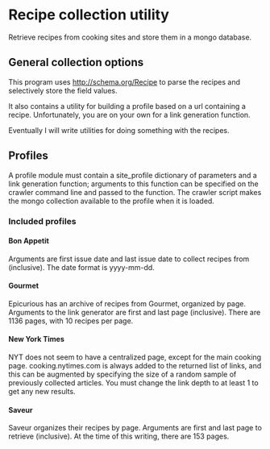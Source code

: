 # Recipe collection utility

Retrieve recipes from cooking sites and store them in a mongo database.

## General collection options

This program uses http://schema.org/Recipe to parse the recipes and selectively
store the field values.

It also contains a utility for building a profile based on a url containing a
recipe.  Unfortunately, you are on your own for a link generation function.

Eventually I will write utilities for doing something with the recipes.

## Profiles

A profile module must contain a site_profile dictionary of parameters and a link
generation function; arguments to this function can be specified on the crawler
command line and passed to the function.  The crawler script makes the mongo
collection available to the profile when it is loaded.

### Included profiles

#### Bon Appetit

Arguments are first issue date and last issue date to collect recipes from
(inclusive).  The date format is yyyy-mm-dd.

#### Gourmet

Epicurious has an archive of recipes from Gourmet, organized by page.  Arguments
to the link generator are first and last page (inclusive).  There are 1136 pages,
with 10 recipes per page.

#### New York Times

NYT does not seem to have a centralized page, except for the main cooking page.
cooking.nytimes.com is always added to the returned list of links, and this can
be augmented by specifying the size of a random sample of previously collected
articles.  You must change the link depth to at least 1 to get any new results.

#### Saveur

Saveur organizes their recipes by page.  Arguments are first and last page to 
retrieve (inclusive).  At the time of this writing, there are 153 pages.
